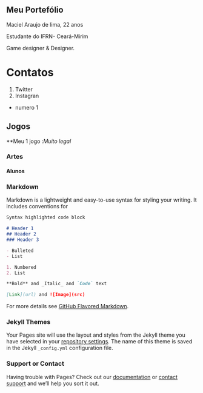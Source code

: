 ## Meu Portefólio

Maciel Araujo de lima, 22 anos 

Estudante do IFRN- Ceará-Mirim

Game designer & Designer.

# Contatos
1. Twitter
2. Instagran

- numero 1

## Jogos

**Meu 1 jogo :_Muito legal_

### Artes

#### Alunos

### Markdown

Markdown is a lightweight and easy-to-use syntax for styling your writing. It includes conventions for

```markdown
Syntax highlighted code block

# Header 1
## Header 2
### Header 3

- Bulleted
- List

1. Numbered
2. List

**Bold** and _Italic_ and `Code` text

[Link](url) and ![Image](src)
```

For more details see [GitHub Flavored Markdown](https://guides.github.com/features/mastering-markdown/).

### Jekyll Themes

Your Pages site will use the layout and styles from the Jekyll theme you have selected in your [repository settings](https://github.com/Maciellima/Maciellima.github.io/settings). The name of this theme is saved in the Jekyll `_config.yml` configuration file.

### Support or Contact

Having trouble with Pages? Check out our [documentation](https://help.github.com/categories/github-pages-basics/) or [contact support](https://github.com/contact) and we’ll help you sort it out.
